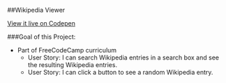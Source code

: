 ##Wikipedia Viewer

[View it live on Codepen](http://codepen.io/kmulligan/full/QEPwXE/)

###Goal of this Project:
* Part of FreeCodeCamp curriculum
  * User Story: I can search Wikipedia entries in a search box and see the resulting Wikipedia entries.
  * User Story: I can click a button to see a random Wikipedia entry.
